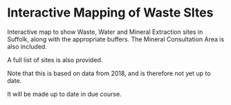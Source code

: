 # Interactive Mapping of Waste SItes
Interactive map to show Waste, Water and Mineral Extraction sites in Suffolk,
along with the appropriate buffers. The Mineral Consultation Area is also included.

A full list of sites is also provided.

Note that this is based on data from 2018, and is therefore not yet up to date.

It will be made up to date in due course.
